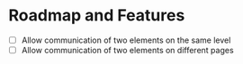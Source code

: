 # Roadmap and Features


- [ ] Allow communication of two elements on the same level
- [ ] Allow communication of two elements on different pages